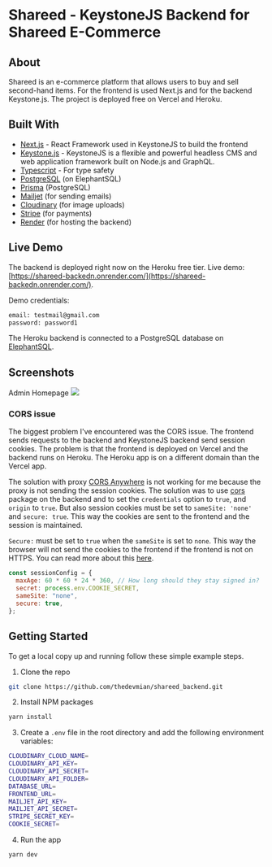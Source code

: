 # Shareed - KeystoneJS Backend for Shareed E-Commerce

## About

Shareed is an e-commerce platform that allows users to buy and sell second-hand items. For the frontend is used Next.js and for the backend Keystone.js. The project is deployed free on Vercel and Heroku.

## Built With

- [Next.js](https://nextjs.org/) - React Framework used in KeystoneJS to build the frontend
- [Keystone.js](https://keystonejs.com/) - KeystoneJS is a flexible and powerful headless CMS and web application framework built on Node.js and GraphQL.
- [Typescript](https://www.typescriptlang.org/) - For type safety
- [PostgreSQL](https://www.postgresql.org/) (on ElephantSQL)
- [Prisma](https://www.prisma.io/) (PostgreSQL)
- [Mailjet](https://www.mailjet.com/) (for sending emails)
- [Cloudinary](https://cloudinary.com/) (for image uploads)
- [Stripe](https://stripe.com/) (for payments)
- [Render](https://shareed-backedn.onrender.com/) (for hosting the backend)

## Live Demo

The backend is deployed right now on the Heroku free tier. Live demo: [https://shareed-backedn.onrender.com/](https://shareed-backedn.onrender.com/).

Demo credentials:

```sh
email: testmail@gmail.com
password: password1
```

The Heroku backend is connected to a PostgreSQL database on [ElephantSQL](https://www.elephantsql.com/).

## Screenshots

Admin Homepage
![](https://res.cloudinary.com/dkxixe3yr/image/upload/v1663843287/shareed/gif/SCR-20220922-hlg_mmeies.png)

### CORS issue

The biggest problem I've encountered was the CORS issue. The frontend sends requests to the backend and KeystoneJS backend send session cookies. The problem is that the frontend is deployed on Vercel and the backend runs on Heroku. The Heroku app is on a different domain than the Vercel app.

The solution with proxy [CORS Anywhere]() is not working for me because the proxy is not sending the session cookies. The solution was to use [cors](https://www.npmjs.com/package/cors) package on the backend and to set the `credentials` option to `true`, and `origin` to `true`. But also session cookies must be set to `sameSite: 'none'` and `secure: true`. This way the cookies are sent to the frontend and the session is maintained.

`Secure:` must be set to `true` when the `sameSite` is set to `none`. This way the browser will not send the cookies to the frontend if the frontend is not on HTTPS. You can read more about this [here](https://web.dev/samesite-cookies-explained/).

```js
const sessionConfig = {
  maxAge: 60 * 60 * 24 * 360, // How long should they stay signed in?
  secret: process.env.COOKIE_SECRET,
  sameSite: "none",
  secure: true,
};
```

## Getting Started

To get a local copy up and running follow these simple example steps.

1.  Clone the repo

```sh
git clone https://github.com/thedevmian/shareed_backend.git
```

2.  Install NPM packages

```sh
yarn install
```

3.  Create a `.env` file in the root directory and add the following environment variables:

```sh
CLOUDINARY_CLOUD_NAME=
CLOUDINARY_API_KEY=
CLOUDINARY_API_SECRET=
CLOUDINARY_API_FOLDER=
DATABASE_URL=
FRONTEND_URL=
MAILJET_API_KEY=
MAILJET_API_SECRET=
STRIPE_SECRET_KEY=
COOKIE_SECRET=
```

4.  Run the app

```sh
yarn dev
```
